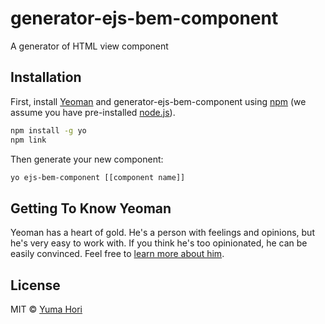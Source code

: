 # generator-ejs-bem-component

A generator of HTML view component

## Installation

First, install [Yeoman](http://yeoman.io) and generator-ejs-bem-component using [npm](https://www.npmjs.com/) (we assume you have pre-installed [node.js](https://nodejs.org/)).

```bash
npm install -g yo
npm link
```

Then generate your new component:

```bash
yo ejs-bem-component [[component name]]
```

## Getting To Know Yeoman

Yeoman has a heart of gold. He&#39;s a person with feelings and opinions, but he&#39;s very easy to work with. If you think he&#39;s too opinionated, he can be easily convinced. Feel free to [learn more about him](http://yeoman.io/).

## License

MIT © [Yuma Hori]()


[npm-image]: https://badge.fury.io/js/generator-ejs-bem-component.svg
[npm-url]: https://npmjs.org/package/generator-ejs-bem-component
[travis-image]: https://travis-ci.org//generator-ejs-bem-component.svg?branch=master
[travis-url]: https://travis-ci.org//generator-ejs-bem-component
[daviddm-image]: https://david-dm.org//generator-ejs-bem-component.svg?theme=shields.io
[daviddm-url]: https://david-dm.org//generator-ejs-bem-component
[coveralls-image]: https://coveralls.io/repos//generator-ejs-bem-component/badge.svg
[coveralls-url]: https://coveralls.io/r//generator-ejs-bem-component
